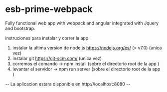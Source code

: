 # esb-prime-webpack
Fully functional web app with webpack and angular integrated with Jquery and bootstrap.

instruciones para instalar y correr la app

  1. instalar la ultima version de node.js https://nodejs.org/es/ (> v7.0) (unica vez)
  2. instalar git https://git-scm.com/ (unica vez)
  3. corremos el comando -> npm install (sobre el directorio root de la app )
  4. levantar el servidor -> npm run server (sobre el directorio root de la app )
  
-- La aplicacion estara disponible en http://localhost:8080 --
